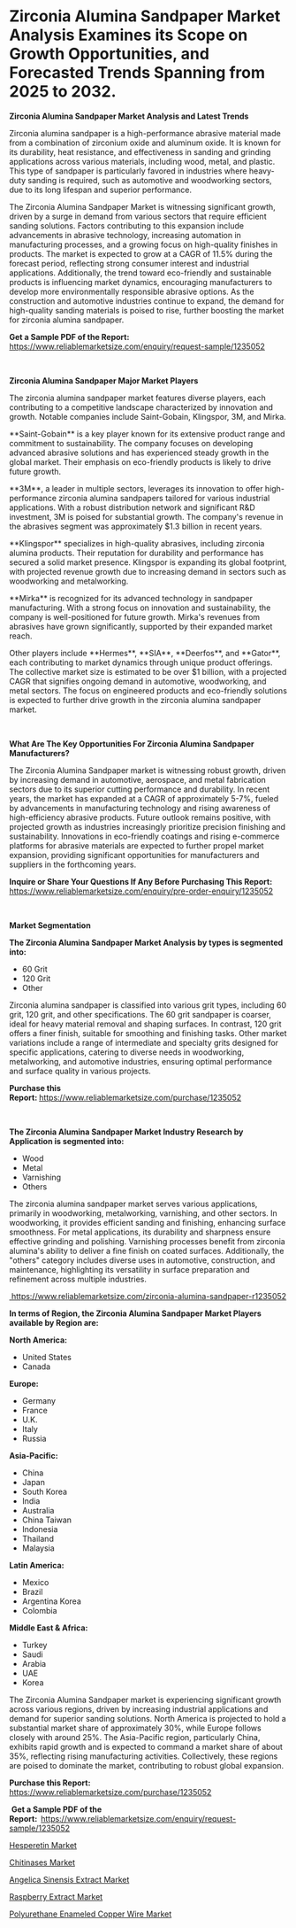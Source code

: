 <p><h1>Zirconia Alumina Sandpaper Market Analysis Examines its Scope on Growth Opportunities, and Forecasted Trends Spanning from 2025 to 2032.</h1></p><p><strong>Zirconia Alumina Sandpaper Market Analysis and Latest Trends</strong></p>
<p><p>Zirconia alumina sandpaper is a high-performance abrasive material made from a combination of zirconium oxide and aluminum oxide. It is known for its durability, heat resistance, and effectiveness in sanding and grinding applications across various materials, including wood, metal, and plastic. This type of sandpaper is particularly favored in industries where heavy-duty sanding is required, such as automotive and woodworking sectors, due to its long lifespan and superior performance.</p><p>The Zirconia Alumina Sandpaper Market is witnessing significant growth, driven by a surge in demand from various sectors that require efficient sanding solutions. Factors contributing to this expansion include advancements in abrasive technology, increasing automation in manufacturing processes, and a growing focus on high-quality finishes in products. The market is expected to grow at a CAGR of 11.5% during the forecast period, reflecting strong consumer interest and industrial applications. Additionally, the trend toward eco-friendly and sustainable products is influencing market dynamics, encouraging manufacturers to develop more environmentally responsible abrasive options. As the construction and automotive industries continue to expand, the demand for high-quality sanding materials is poised to rise, further boosting the market for zirconia alumina sandpaper.</p></p>
<p><strong>Get a Sample PDF of the Report:&nbsp;</strong> <a href="https://www.reliablemarketsize.com/enquiry/request-sample/1235052?utm_campaign=1879&utm_medium=2&utm_source=Github&utm_content=ia&utm_term=31032025&utm_id=zirconia-alumina-sandpaper">https://www.reliablemarketsize.com/enquiry/request-sample/1235052</a></p>
<p>&nbsp;</p>
<p><strong>Zirconia Alumina Sandpaper Major Market Players</strong></p>
<p><p>The zirconia alumina sandpaper market features diverse players, each contributing to a competitive landscape characterized by innovation and growth. Notable companies include Saint-Gobain, Klingspor, 3M, and Mirka.</p><p>**Saint-Gobain** is a key player known for its extensive product range and commitment to sustainability. The company focuses on developing advanced abrasive solutions and has experienced steady growth in the global market. Their emphasis on eco-friendly products is likely to drive future growth.</p><p>**3M**, a leader in multiple sectors, leverages its innovation to offer high-performance zirconia alumina sandpapers tailored for various industrial applications. With a robust distribution network and significant R&D investment, 3M is poised for substantial growth. The company's revenue in the abrasives segment was approximately $1.3 billion in recent years.</p><p>**Klingspor** specializes in high-quality abrasives, including zirconia alumina products. Their reputation for durability and performance has secured a solid market presence. Klingspor is expanding its global footprint, with projected revenue growth due to increasing demand in sectors such as woodworking and metalworking.</p><p>**Mirka** is recognized for its advanced technology in sandpaper manufacturing. With a strong focus on innovation and sustainability, the company is well-positioned for future growth. Mirka's revenues from abrasives have grown significantly, supported by their expanded market reach.</p><p>Other players include **Hermes**, **SIA**, **Deerfos**, and **Gator**, each contributing to market dynamics through unique product offerings. The collective market size is estimated to be over $1 billion, with a projected CAGR that signifies ongoing demand in automotive, woodworking, and metal sectors. The focus on engineered products and eco-friendly solutions is expected to further drive growth in the zirconia alumina sandpaper market.</p></p>
<p>&nbsp;</p>
<p><strong>What Are The Key Opportunities For Zirconia Alumina Sandpaper Manufacturers?</strong></p>
<p><p>The Zirconia Alumina Sandpaper market is witnessing robust growth, driven by increasing demand in automotive, aerospace, and metal fabrication sectors due to its superior cutting performance and durability. In recent years, the market has expanded at a CAGR of approximately 5-7%, fueled by advancements in manufacturing technology and rising awareness of high-efficiency abrasive products. Future outlook remains positive, with projected growth as industries increasingly prioritize precision finishing and sustainability. Innovations in eco-friendly coatings and rising e-commerce platforms for abrasive materials are expected to further propel market expansion, providing significant opportunities for manufacturers and suppliers in the forthcoming years.</p></p>
<p><strong>Inquire or Share Your Questions If Any Before Purchasing This Report:</strong> <a href="https://www.reliablemarketsize.com/enquiry/pre-order-enquiry/1235052?utm_campaign=1879&utm_medium=2&utm_source=Github&utm_content=ia&utm_term=31032025&utm_id=zirconia-alumina-sandpaper">https://www.reliablemarketsize.com/enquiry/pre-order-enquiry/1235052</a></p>
<p>&nbsp;</p>
<p><strong>Market Segmentation</strong></p>
<p><strong>The Zirconia Alumina Sandpaper Market Analysis by types is segmented into:</strong></p>
<p><ul><li>60 Grit</li><li>120 Grit</li><li>Other</li></ul></p>
<p><p>Zirconia alumina sandpaper is classified into various grit types, including 60 grit, 120 grit, and other specifications. The 60 grit sandpaper is coarser, ideal for heavy material removal and shaping surfaces. In contrast, 120 grit offers a finer finish, suitable for smoothing and finishing tasks. Other market variations include a range of intermediate and specialty grits designed for specific applications, catering to diverse needs in woodworking, metalworking, and automotive industries, ensuring optimal performance and surface quality in various projects.</p></p>
<p><strong>Purchase this Report:&nbsp;</strong><a href="https://www.reliablemarketsize.com/purchase/1235052?utm_campaign=1879&utm_medium=2&utm_source=Github&utm_content=ia&utm_term=31032025&utm_id=zirconia-alumina-sandpaper">https://www.reliablemarketsize.com/purchase/1235052</a></p>
<p>&nbsp;</p>
<p><strong>The Zirconia Alumina Sandpaper Market Industry Research by Application is segmented into:</strong></p>
<p><ul><li>Wood</li><li>Metal</li><li>Varnishing</li><li>Others</li></ul></p>
<p><p>The zirconia alumina sandpaper market serves various applications, primarily in woodworking, metalworking, varnishing, and other sectors. In woodworking, it provides efficient sanding and finishing, enhancing surface smoothness. For metal applications, its durability and sharpness ensure effective grinding and polishing. Varnishing processes benefit from zirconia alumina's ability to deliver a fine finish on coated surfaces. Additionally, the "others" category includes diverse uses in automotive, construction, and maintenance, highlighting its versatility in surface preparation and refinement across multiple industries.</p></p>
<p><a href="https://www.reliablemarketsize.com/zirconia-alumina-sandpaper-r1235052?utm_campaign=1879&utm_medium=2&utm_source=Github&utm_content=ia&utm_term=31032025&utm_id=zirconia-alumina-sandpaper">&nbsp;https://www.reliablemarketsize.com/zirconia-alumina-sandpaper-r1235052</a></p>
<p><strong>In terms of Region, the Zirconia Alumina Sandpaper Market Players available by Region are:</strong></p>
<p>
    <p> <strong> North America: </strong>
        <ul>
            <li>United States</li>
            <li>Canada</li>
        </ul>
        </p> 
    <p> <strong> Europe: </strong>
        <ul>
            <li>Germany</li>
            <li>France</li>
            <li>U.K.</li>
            <li>Italy</li>
            <li>Russia</li>
        </ul>
        </p> 
    <p> <strong> Asia-Pacific: </strong>
        <ul>
            <li>China</li>
            <li>Japan</li>
            <li>South Korea</li>
            <li>India</li>
            <li>Australia</li>
            <li>China Taiwan</li>
            <li>Indonesia</li>
            <li>Thailand</li>
            <li>Malaysia</li>
        </ul>
        </p> 
    <p> <strong> Latin America: </strong>
        <ul>
            <li>Mexico</li>
            <li>Brazil</li>
            <li>Argentina Korea</li>
            <li>Colombia</li>
        </ul>
        </p> 
    <p> <strong> Middle East & Africa: </strong>
        <ul>
            <li>Turkey</li>
            <li>Saudi</li>
            <li>Arabia</li>
            <li>UAE</li>
            <li>Korea</li>
        </ul>
    </p>
    </p>
<p><p>The Zirconia Alumina Sandpaper market is experiencing significant growth across various regions, driven by increasing industrial applications and demand for superior sanding solutions. North America is projected to hold a substantial market share of approximately 30%, while Europe follows closely with around 25%. The Asia-Pacific region, particularly China, exhibits rapid growth and is expected to command a market share of about 35%, reflecting rising manufacturing activities. Collectively, these regions are poised to dominate the market, contributing to robust global expansion.</p></p>
<p><strong>Purchase this Report: </strong><a href="https://www.reliablemarketsize.com/purchase/1235052?utm_campaign=1879&utm_medium=2&utm_source=Github&utm_content=ia&utm_term=31032025&utm_id=zirconia-alumina-sandpaper">https://www.reliablemarketsize.com/purchase/1235052</a></p>
<p>&nbsp;<strong>Get a Sample PDF of the Report:&nbsp;&nbsp;</strong><a href="https://www.reliablemarketsize.com/enquiry/request-sample/1235052?utm_campaign=1879&utm_medium=2&utm_source=Github&utm_content=ia&utm_term=31032025&utm_id=zirconia-alumina-sandpaper">https://www.reliablemarketsize.com/enquiry/request-sample/1235052</a></p>
<p><strong></strong></p>
<p><p><a href="https://github.com/rojannovarwd/Market-Research-Report-List-1/blob/main/hesperetin-market.md?utm_campaign=1879&utm_medium=2&utm_source=Github&utm_content=ia&utm_term=31032025&utm_id=zirconia-alumina-sandpaper">Hesperetin Market</a></p><p><a href="https://github.com/dichkotuanny/Market-Research-Report-List-1/blob/main/chitinases-market.md?utm_campaign=1879&utm_medium=2&utm_source=Github&utm_content=ia&utm_term=31032025&utm_id=zirconia-alumina-sandpaper">Chitinases Market</a></p><p><a href="https://github.com/rullihipes6h/Market-Research-Report-List-1/blob/main/angelica-sinensis-extract-market.md?utm_campaign=1879&utm_medium=2&utm_source=Github&utm_content=ia&utm_term=31032025&utm_id=zirconia-alumina-sandpaper">Angelica Sinensis Extract Market</a></p><p><a href="https://github.com/marrahcerpas05/Market-Research-Report-List-1/blob/main/raspberry-extract-market.md?utm_campaign=1879&utm_medium=2&utm_source=Github&utm_content=ia&utm_term=31032025&utm_id=zirconia-alumina-sandpaper">Raspberry Extract Market</a></p><p><a href="https://github.com/dandatesha7q/Market-Research-Report-List-1/blob/main/polyurethane-enameled-copper-wire-market.md?utm_campaign=1879&utm_medium=2&utm_source=Github&utm_content=ia&utm_term=31032025&utm_id=zirconia-alumina-sandpaper">Polyurethane Enameled Copper Wire Market</a></p></p>